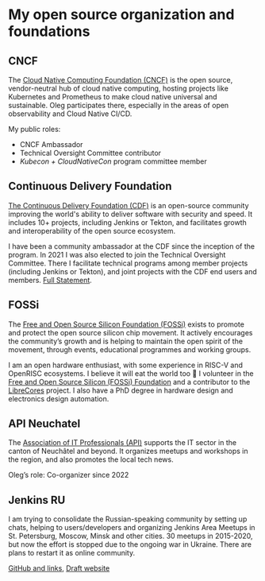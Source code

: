# My open source organization and foundations

## CNCF

The [Cloud Native Computing Foundation (CNCF)](https://www.cncf.io/) 
is the open source, vendor-neutral hub of cloud native computing,
hosting projects like Kubernetes and Prometheus to make cloud native universal and sustainable.
Oleg participates there, especially in the areas of open observability and Cloud Native CI/CD.

My public roles:

- CNCF Ambassador
- Technical Oversight Committee contributor
- _Kubecon + CloudNativeCon_ program committee member

## Continuous Delivery Foundation

[The Continuous Delivery Foundation (CDF)](https://cd.foundation/) 
is an open-source community improving the world's ability to deliver software with security and speed.
It includes 10+ projects, including Jenkins or Tekton, and facilitates growth and interoperability of the open source ecosystem.

I have been a community ambassador at the CDF since the inception of the program.
In 2021 I was also elected to join the Technical Oversight Committee.
There I facilitate technical programs among member projects (including Jenkins or Tekton),
and joint projects with the CDF end users and members.
[Full Statement](https://www.linkedin.com/feed/update/urn:li:activity:6804399697592123392/).

## FOSSi

The [Free and Open Source Silicon Foundation (FOSSi)](https://fossi-foundation.org ) exists to promote and protect the open source silicon chip movement.
It actively encourages the community’s growth and is helping to maintain the open spirit of the movement, through events, educational programmes and working groups.

I am an open hardware enthusiast, with some experience in RISC-V and OpenRISC ecosystems.
I believe it will eat the world too 🚀
I volunteer in the [Free and Open Source Silicon (FOSSi) Foundation](https://www.fossi-foundation.org/)
and a contributor to the [LibreCores](https://www.librecores.org/) project.
I also have a PhD degree in hardware design and electronics design automation.

## API Neuchatel

The [Association of IT Professionals (API)](https://api-ne.ch/ )
supports the IT sector in the canton of Neuchâtel and beyond.
It organizes meetups and workshops in the region,
and also promotes the local tech news.

Oleg’s role: Co-organizer since 2022

## Jenkins RU

I am trying to consolidate the Russian-speaking community by setting up chats,
helping to users/developers and organizing Jenkins Area Meetups
in St. Petersburg, Moscow, Minsk and other cities.
30 meetups in 2015-2020, but now the effort is stopped due to the ongoing war in Ukraine.
There are plans to restart it as online community.

[GitHub and links](https://github.com/jenkins-ru),
[Draft website](https://jenkins-ru.github.io/)
